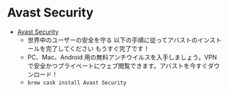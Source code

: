 # Avast Security
- [Avast Security](https://www.avast.com/)
  -  世界中のユーザーの安全を守る 以下の手順に従ってアバストのインストールを完了してください もうすぐ完了です！
  - PC、Mac、Android 用の無料アンチウイルスを入手しましょう。VPN で安全かつプライベートにウェブ閲覧できます。アバストを今すぐダウンロード！
  - `brew cask install Avast Security`
